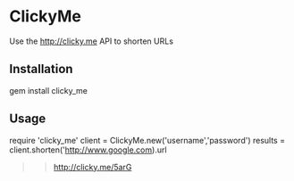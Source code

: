 # ClickyMe

Use the http://clicky.me API to shorten URLs

## Installation

  gem install clicky_me
  
## Usage

  require 'clicky_me'
  client = ClickyMe.new('username','password')
  results = client.shorten('http://www.google.com).url
  
  >> http://clicky.me/5arG
  